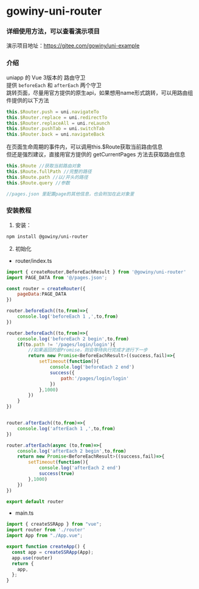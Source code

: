 # gowiny-uni-router

### 详细使用方法，可以查看演示项目

演示项目地址：https://gitee.com/gowiny/uni-example

### 介绍
uniapp 的 Vue 3版本的  路由守卫\
提供 `beforeEach` 和 `afterEach` 两个守卫\
跳转页面，尽量用官方提供的原生api，如果想用name形式跳转，可以用路由组件提供的以下方法

```javascript
this.$Router.push = uni.navigateTo
this.$Router.replace = uni.redirectTo
this.$Router.replaceAll = uni.reLaunch
this.$Router.pushTab = uni.switchTab
this.$Router.back = uni.navigateBack
```

在页面生命周期的事件内，可以调用this.$Route获取当前路由信息\
但还是强烈建议，直接用官方提供的 getCurrentPages 方法去获取路由信息

```javascript
this.$Route //获取当前路由对象
this.$Route.fullPath //完整的路径
this.$Route.path //以/开头的路径
this.$Route.query //参数

//pages.json 里配置page的其他信息，也会附加在此对象里
```

### 安装教程

1.  安装：
```
npm install @gowiny/uni-router
```
2.  初始化
* router/index.ts
```javascript
import { createRouter,BeforeEachResult } from '@gowiny/uni-router'
import PAGE_DATA from '@/pages.json';

const router = createRouter({
    pageData:PAGE_DATA
})

router.beforeEach((to,from)=>{
    console.log('beforeEach 1 ,',to,from)
})

router.beforeEach((to,from)=>{
    console.log('beforeEach 2 begin',to,from)
	if(to.path != '/pages/login/login'){
        //如果返回的是Promise，则会等待执行完成才进行下一步
        return new Promise<BeforeEachResult>((success,fail)=>{
            setTimeout(function(){
                console.log('beforeEach 2 end')
                success({
                    path:'/pages/login/login'
                })
            },1000)
        })
    }
})


router.afterEach((to,from)=>{
    console.log('afterEach 1 ,',to,from)
})

router.afterEach(async (to,from)=>{
    console.log('afterEach 2 begin',to,from)
    return new Promise<BeforeEachResult>((success,fail)=>{
        setTimeout(function(){
            console.log('afterEach 2 end')
            success(true)
        },1000)
    })
})

export default router

```

* main.ts

```javascript
import { createSSRApp } from "vue";
import router from './router'
import App from "./App.vue";

export function createApp() {
  const app = createSSRApp(App);
  app.use(router)
  return {
    app,
  };
}

```
